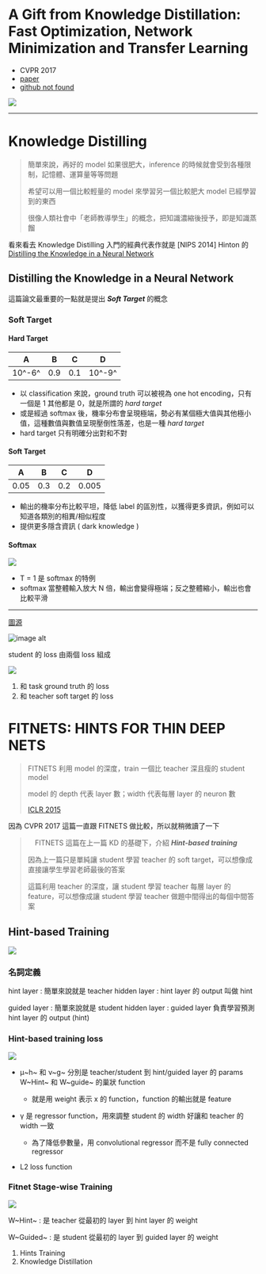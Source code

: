 # A Gift from Knowledge Distillation: Fast Optimization, Network Minimization and Transfer Learning

- CVPR 2017
- [paper](https://openaccess.thecvf.com/content_cvpr_2017/papers/Yim_A_Gift_From_CVPR_2017_paper.pdf)
- [github not found]()


![](https://i.imgur.com/DtmMT53.png)

---

# Knowledge Distilling

> 簡單來說，再好的 model 如果很肥大，inference 的時候就會受到各種限制，記憶體、運算量等等問題
> 
> 希望可以用一個比較輕量的 model 來學習另一個比較肥大 model 已經學習到的東西
> 
> 很像人類社會中「老師教導學生」的概念，把知識濃縮後授予，即是知識蒸餾

看來看去 Knowledge Distilling 入門的經典代表作就是 [NIPS 2014] Hinton 的 [Distilling the Knowledge in a Neural Network](https://arxiv.org/abs/1503.02531)

## Distilling the Knowledge in a Neural Network

這篇論文最重要的一點就是提出 ***Soft Target*** 的概念

### Soft Target

#### Hard Target


| A    | B    | C    | D    |
| :--: | :--: | :--: | :--: |
| 10^-6^ | 0.9 | 0.1 | 10^-9^ |

- 以 classification 來說，ground truth 可以被視為 one hot encoding，只有一個是 1 其他都是 0，就是所謂的 *hard target*
- 或是經過 softmax 後，機率分布會呈現極端，勢必有某個極大值與其他極小值，這種數值與數值呈現壓倒性落差，也是一種 *hard target*
- hard target 只有明確分出對和不對


#### Soft Target

| A    | B    | C    | D    |
| :--: | :--: | :--: | :--: |
| 0.05 | 0.3 | 0.2 | 0.005 |

- 輸出的機率分布比較平坦，降低 label 的區別性，以獲得更多資訊，例如可以知道各類別的相異/相似程度
- 提供更多隱含資訊 ( dark knowledge )

#### Softmax

![](https://i.imgur.com/FRkJBiU.png)

- T = 1 是 softmax 的特例
- softmax 當整體輸入放大 N 倍，輸出會變得極端；反之整體縮小，輸出也會比較平滑

---



[圖源](https://www.cnblogs.com/lart/p/11505544.html)

![image alt](https://img-blog.csdnimg.cn/20190911113740615.png?x-oss-process=image/watermark,type_ZmFuZ3poZW5naGVpdGk,shadow_10,text_aHR0cHM6Ly9ibG9nLmNzZG4ubmV0L1BfTGFyVA==,size_16,color_FFFFFF,t_70)


student 的 loss 由兩個 loss 組成

![](https://i.imgur.com/qtuNWnA.png)

1. 和 task ground truth 的 loss
2. 和 teacher soft target 的 loss

# FITNETS: HINTS FOR THIN DEEP NETS

> FITNETS 利用 model 的深度，train 一個比 teacher 深且瘦的 student model
> 
> model 的 depth 代表 layer 數；width 代表每層 layer 的 neuron 數
> 
> [ICLR 2015](https://arxiv.org/pdf/1412.6550.pdf)

因為 CVPR 2017 這篇一直跟 FITNETS 做比較，所以就稍微讀了一下


>　FITNETS 這篇在上一篇 KD 的基礎下，介紹 ***Hint-based training***
>
> 因為上一篇只是單純讓 student 學習 teacher 的 soft target，可以想像成直接讓學生學習老師最後的答案
> 
> 這篇利用 teacher 的深度，讓 student 學習 teacher 每層 layer 的 feature，可以想像成讓 student 學習 teacher 做題中間得出的每個中間答案


## Hint-based Training
![](https://i.imgur.com/wghTfDL.png)


### 名詞定義

hint layer
: 簡單來說就是 teacher hidden layer
: hint layer 的 output 叫做 hint

guided layer
: 簡單來說就是 student hidden layer
: guided layer 負責學習預測 hint layer 的 output (hint)

### Hint-based training loss
![](https://i.imgur.com/vfN1s2w.png)

- μ~h~ 和 ν~g~ 分別是 teacher/student 到 hint/guided layer 的 params W~Hint~ 和 W~guide~ 的巢狀 function
    - 就是用 weight 表示 x 的 function，function 的輸出就是 feature

- γ 是 regressor function，用來調整 student 的 width 好讓和 teacher 的 width 一致
    - 為了降低參數量，用 convolutional regressor 而不是 fully connected regressor
- L2 loss function

### Fitnet Stage-wise Training

![](https://i.imgur.com/wUm8NUm.png)

W~Hint~
: 是 teacher 從最初的 layer 到 hint layer 的 weight

W~Guided~ 
: 是 student 從最初的 layer 到 guided layer 的 weight

1. Hints Training
2. Knowledge Distillation


